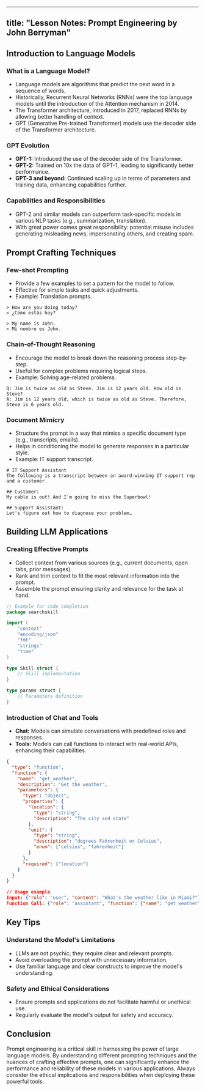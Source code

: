 
---
title: "Lesson Notes: Prompt Engineering by John Berryman"
---

## Introduction to Language Models

### What is a Language Model?

- Language models are algorithms that predict the next word in a sequence of words.
- Historically, Recurrent Neural Networks (RNNs) were the top language models until the introduction of the Attention mechanism in 2014.
- The Transformer architecture, introduced in 2017, replaced RNNs by allowing better handling of context.
- GPT (Generative Pre-trained Transformer) models use the decoder side of the Transformer architecture.

### GPT Evolution

- **GPT-1:** Introduced the use of the decoder side of the Transformer.
- **GPT-2:** Trained on 10x the data of GPT-1, leading to significantly better performance.
- **GPT-3 and beyond:** Continued scaling up in terms of parameters and training data, enhancing capabilities further.

### Capabilities and Responsibilities

- GPT-2 and similar models can outperform task-specific models in various NLP tasks (e.g., summarization, translation).
- With great power comes great responsibility: potential misuse includes generating misleading news, impersonating others, and creating spam.

## Prompt Crafting Techniques

### Few-shot Prompting

- Provide a few examples to set a pattern for the model to follow.
- Effective for simple tasks and quick adjustments.
- Example: Translation prompts.

```text
> How are you doing today?
< ¿Cómo estás hoy?

> My name is John.
< Mi nombre es John.
```

### Chain-of-Thought Reasoning

- Encourage the model to break down the reasoning process step-by-step.
- Useful for complex problems requiring logical steps.
- Example: Solving age-related problems.

```text
Q: Jim is twice as old as Steve. Jim is 12 years old. How old is Steve?
A: Jim is 12 years old, which is twice as old as Steve. Therefore, Steve is 6 years old.
```

### Document Mimicry

- Structure the prompt in a way that mimics a specific document type (e.g., transcripts, emails).
- Helps in conditioning the model to generate responses in a particular style.
- Example: IT support transcript.

```text
# IT Support Assistant
The following is a transcript between an award-winning IT support rep and a customer.

## Customer:
My cable is out! And I'm going to miss the Superbowl!

## Support Assistant:
Let's figure out how to diagnose your problem…
```

## Building LLM Applications

### Creating Effective Prompts

- Collect context from various sources (e.g., current documents, open tabs, prior messages).
- Rank and trim context to fit the most relevant information into the prompt.
- Assemble the prompt ensuring clarity and relevance for the task at hand.

```go
// Example for code completion
package searchskill

import (
    "context"
    "encoding/json"
    "fmt"
    "strings"
    "time"
)

type Skill struct {
    // Skill implementation
}

type params struct {
    // Parameters definition
}
```

### Introduction of Chat and Tools

- **Chat:** Models can simulate conversations with predefined roles and responses.
- **Tools:** Models can call functions to interact with real-world APIs, enhancing their capabilities.

```json
{
  "type": "function",
  "function": {
    "name": "get_weather",
    "description": "Get the weather",
    "parameters": {
      "type": "object",
      "properties": {
        "location": {
          "type": "string",
          "description": "The city and state"
        },
        "unit": {
          "type": "string",
          "description": "degrees Fahrenheit or Celsius",
          "enum": ["celsius", "fahrenheit"]
        }
      },
      "required": ["location"]
    }
  }
}

// Usage example
Input: {"role": "user", "content": "What's the weather like in Miami?"}
Function Call: {"role": "assistant", "function": {"name": "get_weather", "arguments": '{"location": "Miami, FL"}'}}
```

## Key Tips

### Understand the Model's Limitations

- LLMs are not psychic; they require clear and relevant prompts.
- Avoid overloading the prompt with unnecessary information.
- Use familiar language and clear constructs to improve the model's understanding.

### Safety and Ethical Considerations

- Ensure prompts and applications do not facilitate harmful or unethical use.
- Regularly evaluate the model's output for safety and accuracy.

## Conclusion

Prompt engineering is a critical skill in harnessing the power of large language models. By understanding different prompting techniques and the nuances of crafting effective prompts, one can significantly enhance the performance and reliability of these models in various applications. Always consider the ethical implications and responsibilities when deploying these powerful tools.
